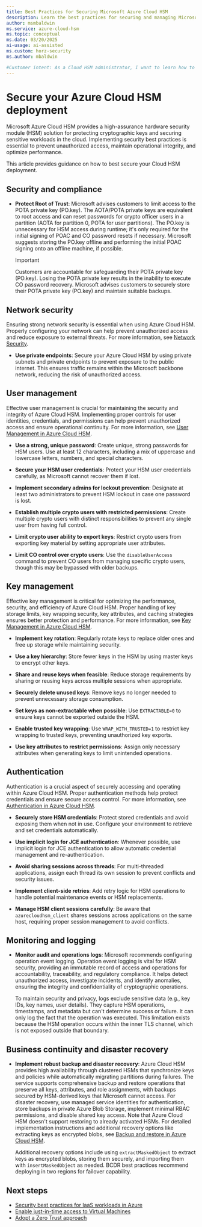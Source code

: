 ```yaml
---
title: Best Practices for Securing Microsoft Azure Cloud HSM
description: Learn the best practices for securing and managing Microsoft Azure Cloud HSM to protect cryptographic keys and sensitive workloads.
author: msmbaldwin
ms.service: azure-cloud-hsm
ms.topic: conceptual
ms.date: 03/20/2025
ai-usage: ai-assisted
ms.custom: horz-security
ms.author: mbaldwin

#Customer intent: As a Cloud HSM administrator, I want to learn how to secure and optimize my Cloud HSM deployment.
---
```


# Secure your Azure Cloud HSM deployment

Microsoft Azure Cloud HSM provides a high-assurance hardware security module (HSM) solution for protecting cryptographic keys and securing sensitive workloads in the cloud. Implementing security best practices is essential to prevent unauthorized access, maintain operational integrity, and optimize performance.

This article provides guidance on how to best secure your Cloud HSM deployment.

## Security and compliance  

- **Protect Root of Trust**: Microsoft advises customers to limit access to the POTA private key (PO.key). The AOTA/POTA private keys are equivalent to root access and can reset passwords for crypto officer users in a partition (AOTA for partition 0, POTA for user partitions). The PO.key is unnecessary for HSM access during runtime; it's only required for the initial signing of POAC and CO password resets if necessary. Microsoft suggests storing the PO.key offline and performing the initial POAC signing onto an offline machine, if possible.  

    > [!IMPORTANT]
    > Customers are accountable for safeguarding their POTA private key (PO.key). Losing the POTA private key results in the inability to execute CO password recovery. Microsoft advises customers to securely store their POTA private key (PO.key) and maintain suitable backups.  

## Network security  

Ensuring strong network security is essential when using Azure Cloud HSM. Properly configuring your network can help prevent unauthorized access and reduce exposure to external threats. For more information, see [Network Security](network-security.md).  

- **Use private endpoints**: Secure your Azure Cloud HSM by using private subnets and private endpoints to prevent exposure to the public internet. This ensures traffic remains within the Microsoft backbone network, reducing the risk of unauthorized access.

## User management  

Effective user management is crucial for maintaining the security and integrity of Azure Cloud HSM. Implementing proper controls for user identities, credentials, and permissions can help prevent unauthorized access and ensure operational continuity. For more information, see [User Management in Azure Cloud HSM](user-management.md).  

- **Use a strong, unique password**: Create unique, strong passwords for HSM users. Use at least 12 characters, including a mix of uppercase and lowercase letters, numbers, and special characters.

- **Secure your HSM user credentials**: Protect your HSM user credentials carefully, as Microsoft cannot recover them if lost.

- **Implement secondary admins for lockout prevention**: Designate at least two administrators to prevent HSM lockout in case one password is lost.

- **Establish multiple crypto users with restricted permissions**: Create multiple crypto users with distinct responsibilities to prevent any single user from having full control.

- **Limit crypto user ability to export keys**: Restrict crypto users from exporting key material by setting appropriate user attributes.

- **Limit CO control over crypto users**: Use the `disableUserAccess` command to prevent CO users from managing specific crypto users, though this may be bypassed with older backups.

## Key management  

Effective key management is critical for optimizing the performance, security, and efficiency of Azure Cloud HSM. Proper handling of key storage limits, key wrapping security, key attributes, and caching strategies ensures better protection and performance. For more information, see [Key Management in Azure Cloud HSM](key-management.md).  

- **Implement key rotation**: Regularly rotate keys to replace older ones and free up storage while maintaining security.  

- **Use a key hierarchy**: Store fewer keys in the HSM by using master keys to encrypt other keys.  

- **Share and reuse keys when feasible**: Reduce storage requirements by sharing or reusing keys across multiple sessions when appropriate.  

- **Securely delete unused keys**: Remove keys no longer needed to prevent unnecessary storage consumption.  

- **Set keys as non-extractable when possible**: Use `EXTRACTABLE=0` to ensure keys cannot be exported outside the HSM.  

- **Enable trusted key wrapping**: Use `WRAP_WITH_TRUSTED=1` to restrict key wrapping to trusted keys, preventing unauthorized key exports.  

- **Use key attributes to restrict permissions**: Assign only necessary attributes when generating keys to limit unintended operations.  

## Authentication  

Authentication is a crucial aspect of securely accessing and operating within Azure Cloud HSM. Proper authentication methods help protect credentials and ensure secure access control. For more information, see [Authentication in Azure Cloud HSM](authentication.md).  

- **Securely store HSM credentials**: Protect stored credentials and avoid exposing them when not in use. Configure your environment to retrieve and set credentials automatically.  

- **Use implicit login for JCE authentication**: Whenever possible, use implicit login for JCE authentication to allow automatic credential management and re-authentication.  

- **Avoid sharing sessions across threads**: For multi-threaded applications, assign each thread its own session to prevent conflicts and security issues.  

- **Implement client-side retries**: Add retry logic for HSM operations to handle potential maintenance events or HSM replacements.  

- **Manage HSM client sessions carefully**: Be aware that `azurecloudhsm_client` shares sessions across applications on the same host, requiring proper session management to avoid conflicts.  

## Monitoring and logging

- **Monitor audit and operations logs**: Microsoft recommends configuring operation event logging. Operation event logging is vital for HSM security, providing an immutable record of access and operations for accountability, traceability, and regulatory compliance. It helps detect unauthorized access, investigate incidents, and identify anomalies, ensuring the integrity and confidentiality of cryptographic operations.  

    To maintain security and privacy, logs exclude sensitive data (e.g., key IDs, key names, user details). They capture HSM operations, timestamps, and metadata but can't determine success or failure. It can only log the fact that the operation was executed. This limitation exists because the HSM operation occurs within the inner TLS channel, which is not exposed outside that boundary.  

## Business continuity and disaster recovery  

- **Implement robust backup and disaster recovery**: Azure Cloud HSM provides high availability through clustered HSMs that synchronize keys and policies while automatically migrating partitions during failures. The service supports comprehensive backup and restore operations that preserve all keys, attributes, and role assignments, with backups secured by HSM-derived keys that Microsoft cannot access. For disaster recovery, use managed service identities for authentication, store backups in private Azure Blob Storage, implement minimal RBAC permissions, and disable shared key access. Note that Azure Cloud HSM doesn't support restoring to already activated HSMs. For detailed implementation instructions and additional recovery options like extracting keys as encrypted blobs, see [Backup and restore in Azure Cloud HSM](backup-restore.md).

  Additional recovery options include using `extractMaskedObject` to extract keys as encrypted blobs, storing them securely, and importing them with `insertMaskedObject` as needed. BCDR best practices recommend deploying in two regions for failover capability.

## Next steps

- [Security best practices for IaaS workloads in Azure](/azure/security/fundamentals/iaas)
- [Enable just-in-time access to Virtual Machines](/azure/defender-for-cloud/just-in-time-access-usage)
- [Adopt a Zero Trust approach](/azure/security/fundamentals/network-best-practices#adopt-a-zero-trust-approach)
